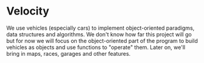 # Velocity
We use vehicles (especially cars) to implement object-oriented paradigms, data structures and algorithms. We don't know how far this project will go but for now we will focus on the object-oriented part of the program to build vehicles as objects and use functions to "operate" them. Later on, we'll bring in maps, races, garages and other features.
